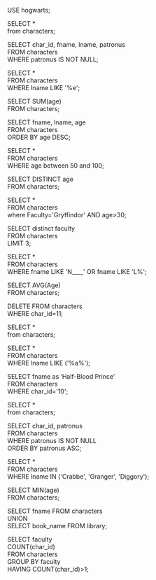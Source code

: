 USE hogwarts;

SELECT \*  
from characters;

SELECT char\_id, fname, lname, patronus  
FROM characters  
WHERE patronus IS NOT NULL;

SELECT \*  
FROM characters  
WHERE lname LIKE '%e';

SELECT SUM(age)  
FROM characters;

SELECT fname, lname, age  
FROM characters  
ORDER BY age DESC;

SELECT \*  
FROM characters  
WHERE age between 50 and 100;

SELECT DISTINCT age  
FROM characters;

SELECT \*   
FROM characters  
where Faculty='Gryffindor' AND age\>30;

SELECT distinct faculty  
FROM characters  
LIMIT 3;

SELECT \*  
FROM characters  
WHERE fname LIKE 'N\_\_\_\_' OR fname LIKE 'L%';

SELECT AVG(Age)  
FROM characters;

DELETE FROM characters  
WHERE char\_id=11;

SELECT \*  
from characters;

SELECT \*  
FROM characters  
WHERE lname LIKE ('%a%');

SELECT fname as ‘Half-Blood Prince’  
FROM characters  
WHERE char\_id='10';

SELECT \*  
from characters;

SELECT char\_id, patronus  
FROM characters  
WHERE patronus IS NOT NULL  
ORDER BY patronus ASC;

SELECT \*  
FROM characters  
WHERE lname IN ('Crabbe', 'Granger', 'Diggory');

SELECT MIN(age)  
FROM characters;

SELECT fname FROM characters  
UNION  
SELECT book\_name FROM library;

SELECT faculty  
COUNT(char\_id)  
FROM characters  
GROUP BY faculty  
HAVING COUNT(char\_id)\>1;

